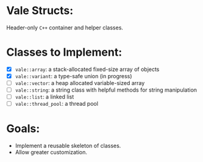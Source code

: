 # Vale Structs:
Header-only `C++` container and helper classes.

# Classes to Implement:
- [X] `vale::array`: a stack-allocated fixed-size array of objects
- [X] `vale::variant`: a type-safe union (in progress)
- [ ] `vale::vector`: a heap allocated variable-sized array
- [ ] `vale::string`: a string class with helpful methods for string manipulation
- [ ] `vale::list`: a linked list
- [ ] `vale::thread_pool`: a thread pool

# Goals:
- Implement a reusable skeleton of classes.
- Allow greater customization.